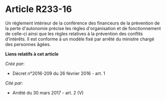 # Article R233-16

Un règlement intérieur de la conférence des financeurs de la prévention de la perte d'autonomie précise les règles
d'organisation et de fonctionnement de celle-ci ainsi que les règles relatives à la prévention des conflits d'intérêts. Il
est conforme à un modèle fixé par arrêté du ministre chargé des personnes âgées.

**Liens relatifs à cet article**

_Créé par_:

  - Décret n°2016-209 du 26 février 2016 - art. 1

_Cité par_:

  - Arrêté du 30 mars 2017 - art. 2 (V)
